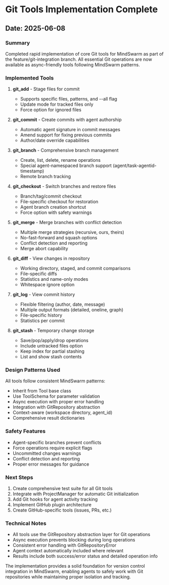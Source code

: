 # Git Tools Implementation Complete

## Date: 2025-06-08

### Summary
Completed rapid implementation of core Git tools for MindSwarm as part of the feature/git-integration branch. All essential Git operations are now available as async-friendly tools following MindSwarm patterns.

### Implemented Tools

1. **git_add** - Stage files for commit
   - Supports specific files, patterns, and --all flag
   - Update mode for tracked files only
   - Force option for ignored files

2. **git_commit** - Create commits with agent authorship
   - Automatic agent signature in commit messages
   - Amend support for fixing previous commits
   - Author/date override capabilities

3. **git_branch** - Comprehensive branch management
   - Create, list, delete, rename operations
   - Special agent-namespaced branch support (agent/task-agentid-timestamp)
   - Remote branch tracking

4. **git_checkout** - Switch branches and restore files
   - Branch/tag/commit checkout
   - File-specific checkout for restoration
   - Agent branch creation shortcut
   - Force option with safety warnings

5. **git_merge** - Merge branches with conflict detection
   - Multiple merge strategies (recursive, ours, theirs)
   - No-fast-forward and squash options
   - Conflict detection and reporting
   - Merge abort capability

6. **git_diff** - View changes in repository
   - Working directory, staged, and commit comparisons
   - File-specific diffs
   - Statistics and name-only modes
   - Whitespace ignore option

7. **git_log** - View commit history
   - Flexible filtering (author, date, message)
   - Multiple output formats (detailed, oneline, graph)
   - File-specific history
   - Statistics per commit

8. **git_stash** - Temporary change storage
   - Save/pop/apply/drop operations
   - Include untracked files option
   - Keep index for partial stashing
   - List and show stash contents

### Design Patterns Used

All tools follow consistent MindSwarm patterns:
- Inherit from Tool base class
- Use ToolSchema for parameter validation
- Async execution with proper error handling
- Integration with GitRepository abstraction
- Context-aware (workspace directory, agent_id)
- Comprehensive result dictionaries

### Safety Features

- Agent-specific branches prevent conflicts
- Force operations require explicit flags
- Uncommitted changes warnings
- Conflict detection and reporting
- Proper error messages for guidance

### Next Steps

1. Create comprehensive test suite for all Git tools
2. Integrate with ProjectManager for automatic Git initialization
3. Add Git hooks for agent activity tracking
4. Implement GitHub plugin architecture
5. Create GitHub-specific tools (issues, PRs, etc.)

### Technical Notes

- All tools use the GitRepository abstraction layer for Git operations
- Async execution prevents blocking during long operations
- Consistent error handling with GitRepositoryError
- Agent context automatically included where relevant
- Results include both success/error status and detailed operation info

The implementation provides a solid foundation for version control integration in MindSwarm, enabling agents to safely work with Git repositories while maintaining proper isolation and tracking.